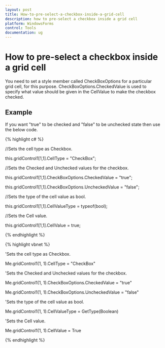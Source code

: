 ```yaml
---
layout: post
title: How-to-pre-select-a-checkbox-inside-a-grid-cell
description: how to pre-select a checkbox inside a grid cell
platform: WindowsForms
control: Tools
documentation: ug
---
```


# How to pre-select a checkbox inside a grid cell

You need to set a style member called CheckBoxOptions for a particular grid cell, for this purpose. CheckBoxOptions.CheckedValue is used to specify what value should be given in the CellValue to make the checkbox checked. 

## Example

If you want "true" to be checked and "false" to be unchecked state then use the below code.

{% highlight c# %}



//Sets the cell type as Checkbox.

this.gridControl1[1,1].CellType = "CheckBox"; 



//Sets the Checked and Unchecked values for the checkbox.

this.gridControl1[1,1].CheckBoxOptions.CheckedValue = "true"; 

this.gridControl1[1,1].CheckBoxOptions.UncheckedValue = "false"; 



//Sets the type of the cell value as bool.

this.gridControl1[1,1].CellValueType = typeof(bool); 



//Sets the Cell value.

this.gridControl1[1,1].CellValue = true;

{% endhighlight  %}

{% highlight vbnet %}



'Sets the cell type as Checkbox.

Me.gridControl1(1, 1).CellType = "CheckBox" 



'Sets the Checked and Unchecked values for the checkbox.

Me.gridControl1(1, 1).CheckBoxOptions.CheckedValue = "true" 

Me.gridControl1(1, 1).CheckBoxOptions.UncheckedValue = "false" 



'Sets the type of the cell value as bool.

Me.gridControl1(1, 1).CellValueType = GetType(Boolean) 



'Sets the Cell value.

Me.gridControl1(1, 1).CellValue = True


{% endhighlight  %}
